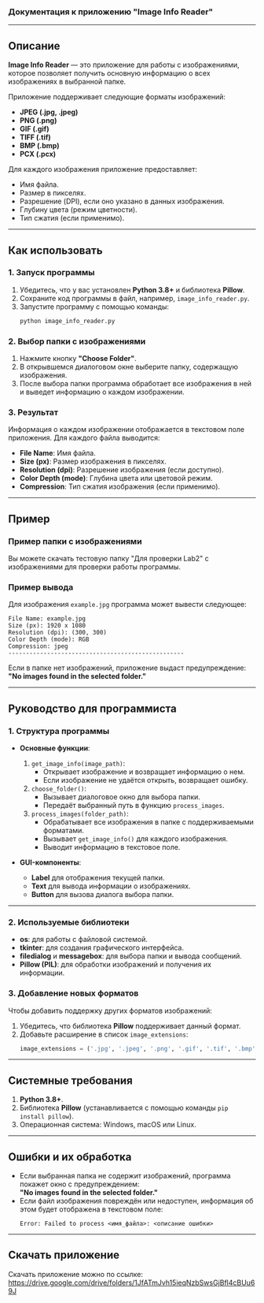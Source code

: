 ### **Документация к приложению "Image Info Reader"**

---

## **Описание**
**Image Info Reader** — это приложение для работы с изображениями, которое позволяет получить основную информацию о всех изображениях в выбранной папке. 

Приложение поддерживает следующие форматы изображений:
- **JPEG (.jpg, .jpeg)**
- **PNG (.png)**
- **GIF (.gif)**
- **TIFF (.tif)**
- **BMP (.bmp)**
- **PCX (.pcx)**

Для каждого изображения приложение предоставляет:
- Имя файла.
- Размер в пикселях.
- Разрешение (DPI), если оно указано в данных изображения.
- Глубину цвета (режим цветности).
- Тип сжатия (если применимо).

---

## **Как использовать**

### **1. Запуск программы**
1. Убедитесь, что у вас установлен **Python 3.8+** и библиотека **Pillow**.
2. Сохраните код программы в файл, например, `image_info_reader.py`.
3. Запустите программу с помощью команды:
   ```bash
   python image_info_reader.py
   ```

### **2. Выбор папки с изображениями**
1. Нажмите кнопку **"Choose Folder"**.
2. В открывшемся диалоговом окне выберите папку, содержащую изображения.
3. После выбора папки программа обработает все изображения в ней и выведет информацию о каждом изображении.

### **3. Результат**
Информация о каждом изображении отображается в текстовом поле приложения. Для каждого файла выводится:
- **File Name**: Имя файла.
- **Size (px)**: Размер изображения в пикселях.
- **Resolution (dpi)**: Разрешение изображения (если доступно).
- **Color Depth (mode)**: Глубина цвета или цветовой режим.
- **Compression**: Тип сжатия изображения (если применимо).

---

## **Пример**
### **Пример папки с изображениями**
Вы можете скачать тестовую папку "Для проверки Lab2" с изображениями для проверки работы программы.

### **Пример вывода**
Для изображения `example.jpg` программа может вывести следующее:

```
File Name: example.jpg
Size (px): 1920 x 1080
Resolution (dpi): (300, 300)
Color Depth (mode): RGB
Compression: jpeg
--------------------------------------------------
```

Если в папке нет изображений, приложение выдаст предупреждение: **"No images found in the selected folder."**

---

## **Руководство для программиста**

### **1. Структура программы**
- **Основные функции**:
  1. `get_image_info(image_path)`:
     - Открывает изображение и возвращает информацию о нем.
     - Если изображение не удаётся открыть, возвращает ошибку.
  2. `choose_folder()`:
     - Вызывает диалоговое окно для выбора папки.
     - Передаёт выбранный путь в функцию `process_images`.
  3. `process_images(folder_path)`:
     - Обрабатывает все изображения в папке с поддерживаемыми форматами.
     - Вызывает `get_image_info()` для каждого изображения.
     - Выводит информацию в текстовое поле.

- **GUI-компоненты**:
  - **Label** для отображения текущей папки.
  - **Text** для вывода информации о изображениях.
  - **Button** для вызова диалога выбора папки.

---

### **2. Используемые библиотеки**
- **os**: для работы с файловой системой.
- **tkinter**: для создания графического интерфейса.
- **filedialog** и **messagebox**: для выбора папки и вывода сообщений.
- **Pillow (PIL)**: для обработки изображений и получения их информации.

### **3. Добавление новых форматов**
Чтобы добавить поддержку других форматов изображений:
1. Убедитесь, что библиотека **Pillow** поддерживает данный формат.
2. Добавьте расширение в список `image_extensions`:
   ```python
   image_extensions = ('.jpg', '.jpeg', '.png', '.gif', '.tif', '.bmp', '.pcx', '.webp')
   ```

---

## **Системные требования**
1. **Python 3.8+**.
2. Библиотека **Pillow** (устанавливается с помощью команды `pip install pillow`).
3. Операционная система: Windows, macOS или Linux.

---

## **Ошибки и их обработка**
- Если выбранная папка не содержит изображений, программа покажет окно с предупреждением:  
  **"No images found in the selected folder."**
- Если файл изображения повреждён или недоступен, информация об этом будет отображена в текстовом поле:
  ```
  Error: Failed to process <имя_файла>: <описание ошибки>
  ```

---

## **Скачать приложение**
Скачать приложение можно по ссылке:
https://drive.google.com/drive/folders/1JfATmJvh15ieqNzbSwsGjBfl4cBUu69J
